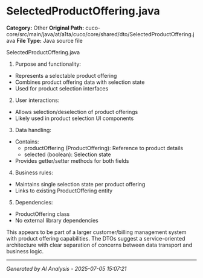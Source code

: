 # SelectedProductOffering.java

**Category:** Other
**Original Path:** cuco-core/src/main/java/at/a1ta/cuco/core/shared/dto/SelectedProductOffering.java
**File Type:** Java source file

SelectedProductOffering.java

1. Purpose and functionality:
- Represents a selectable product offering
- Combines product offering data with selection state
- Used for product selection interfaces

2. User interactions:
- Allows selection/deselection of product offerings
- Likely used in product selection UI components

3. Data handling:
- Contains:
  * productOffering (ProductOffering): Reference to product details
  * selected (boolean): Selection state
- Provides getter/setter methods for both fields

4. Business rules:
- Maintains single selection state per product offering
- Links to existing ProductOffering entity

5. Dependencies:
- ProductOffering class
- No external library dependencies

This appears to be part of a larger customer/billing management system with product offering capabilities. The DTOs suggest a service-oriented architecture with clear separation of concerns between data transport and business logic.

---
*Generated by AI Analysis - 2025-07-05 15:07:21*
